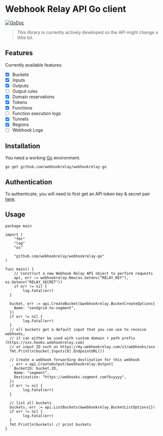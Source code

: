 # Webhook Relay API Go client

[![GoDoc](https://img.shields.io/badge/godoc-reference-5673AF.svg?style=flat-square)](https://godoc.org/github.com/webhookrelay/webhookrelay-go)

> This library is currently actively developed so the API might change a little bit.

## Features

Currently available features:
- [x] Buckets
- [x] Inputs
- [x] Outputs
- [ ] Output rules
- [x] Domain reservations
- [x] Tokens
- [x] Functions
- [ ] Function execution logs
- [x] Tunnels
- [x] Regions
- [ ] Webhook Logs

## Installation

You need a working [Go](https://golang.org/) environment. 

```shell
go get github.com/webhookrelay/webhookrelay-go
```

## Authentication

To authenticate, you will need to first get an API token key & secret pair [here](https://my.webhookrelay.com/tokens).

## Usage

```golang
package main

import (
	"fmt"
	"log"
	"os"

	"github.com/webhookrelay/webhookrelay-go"
)

func main() {
	// Construct a new Webhook Relay API object to perform requests
	api, err := webhookrelay.New(os.Getenv("RELAY_KEY"), os.Getenv("RELAY_SECRET"))
	if err != nil {
		log.Fatal(err)
  }
  
  bucket, err := api.CreateBucket(&webhookrelay.BucketCreateOptions{
    Name: "sendgrid-to-segment",
  })
  if err != nil {
		log.Fatal(err)
  }
  // all buckets get a default input that you can use to receive webhooks, 
  // it can either be used with custom domain + path prefix (https://xxx.hooks.webhookrelay.com) 
  // or input ID such as https://my.webhookrelay.com/v1/webhooks/xxx
  fmt.Println(bucket.Inputs[0].EndpointURL()) 

  // Create a webhook forwarding destination for this webhook
  _, err = api.CreateOutput(&webhookrelay.Output{
    BucketID: bucket.ID,
    Name: "segment",
    Destination: "https://webhooks.segment.com?b=yyyy",
  })
  if err != nil {
		log.Fatal(err)
  }

  // list all buckets
  buckets, err := api.ListBuckets(&webhookrelay.BucketListOptions{})
  if err != nil {
		log.Fatal(err)
  }
  fmt.Println(buckets) // print buckets
}
```